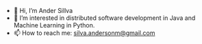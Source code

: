 - 👋 Hi, I’m Ander Sillva
- 👀 I’m interested in distributed software development in Java and Machine Learning in Python.
- 📫 How to reach me: silva.andersonm@gmail.com

<!---
silvaandersonm/silvaandersonm is a ✨ special ✨ repository because its `README.md` (this file) appears on your GitHub profile.
You can click the Preview link to take a look at your changes.
--->
